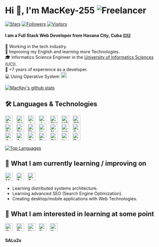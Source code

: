 # Hi 👋, I'm MacKey-255 ![Freelancer](https://img.shields.io/badge/Freelancer-29B2FE?style=for-the-badge&logo=Freelancer&logoColor=white)

[<img src="https://img.shields.io/github/stars/MacKey-255?affiliations=OWNER&color=%23ffe411&label=GitHub%20Stars&logo=github&logoColor=%23fffFF&style=flat" alt="Stars" title="Stars" />][knowledge_anchor]
[<img src="https://img.shields.io/github/followers/MacKey-255?affiliations=OWNER&label=Followers&logo=github&logoColor=%23fffFF&style=flat" alt="Followers" title="Followers" />][knowledge_anchor]
[<img src="https://visitor-badge.glitch.me/badge?page_id=MacKey-255&right_color=%23009688" alt="Visitors" title="Visitor" />][knowledge_anchor]

#### I am a Full Stack Web Developer from Havana City, Cuba 🇨🇺

🔭 Working in the tech industry.<br/>
🌱 Improving my English and learning more Technologies.<br/>
🎓 Informatics Science Engineer in the [University of Informatics Sciences](https://www.uci.cu/en) (UCI).<br/>
💼 +7 years of experience as a developer.<br/>
💻 Using Operative System
[<img src="https://img.shields.io/badge/Debian-282C34?logo=debian" alt="Debian logo" title="Debian" height="20" />][knowledge_anchor]
 
[![MacKey's github stats](https://github-readme-stats.vercel.app/api?username=MacKey-255&show_icons=true&hide_border=true)](https://github.com/MacKey-255)

## 🛠 Languages & Technologies

<a name="knowledge"></a>

[<img src="https://img.shields.io/badge/Python-282C34?logo=python&logoColor=ffdd54" alt="Python logo" title="Python" height="25" />][knowledge_anchor]
&nbsp;
[<img src="https://img.shields.io/badge/C%23-282C34?logo=c-sharp&logoColor=9b4f96" alt="C# logo" title="C#" height="25" />][knowledge_anchor]
&nbsp;
[<img src="https://img.shields.io/badge/Java-282C34?logo=openjdk&logoColor=ed8b00" alt="Java logo" title="Java" height="25" />][knowledge_anchor]
&nbsp;
[<img src="https://img.shields.io/badge/JavaScript-282C34?logo=javascript&logoColor=F7DF1E" alt="JavaScript logo" title="JavaScript" height="25" />][knowledge_anchor]
&nbsp;
[<img src="https://img.shields.io/badge/PHP-282C34?logo=php&logoColor=777bb4" alt="PHP logo" title="PHP" height="25" />][knowledge_anchor]
&nbsp;
[<img src="https://img.shields.io/badge/HTML5-282C34?logo=html5&logoColor=E34F26" alt="HTML5 logo" title="HTML5" height="25" />][knowledge_anchor]
&nbsp;
[<img src="https://img.shields.io/badge/CSS3-282C34?logo=css3&logoColor=1572B6" alt="CSS3 logo" title="CSS3" height="25" />][knowledge_anchor]
&nbsp;
<br/>
[<img src="https://img.shields.io/badge/Django-282C34?logo=django&logoColor=092d1f" alt="Django logo" title="Django" height="25" />][knowledge_anchor]
&nbsp;
[<img src="https://img.shields.io/badge/FastAPI-282C34?logo=fastapi&logoColor=009688" alt="Flask logo" title="Flask" height="25" />][knowledge_anchor]
&nbsp;
[<img src="https://img.shields.io/badge/Flask-282C34?logo=flask" alt="Flask logo" title="Flask" height="25" />][knowledge_anchor]
&nbsp;
[<img src="https://img.shields.io/badge/Vue.JS-282C34?logo=vue.js&logoColor=4aa984" alt="Vue logo" title="Vue" height="25" />][knowledge_anchor]
&nbsp;
[<img src="https://img.shields.io/badge/Node.JS-282C34?logo=node.js" alt="Node.js logo" title="Node.js" height="25" />][knowledge_anchor]
&nbsp;
[<img src="https://img.shields.io/badge/.NET-282C34?logo=.net&logoColor=5c2d91" alt=".NET logo" title=".NET" height="25" />][knowledge_anchor]
&nbsp;
[<img src="https://img.shields.io/badge/Symfony-282C34?logo=symfony" alt="Symfony logo" title="Symfony" height="25" />][knowledge_anchor]
&nbsp;
<br/>
[<img src="https://img.shields.io/badge/Android-282C34?logo=android&logoColor=3DDC84" alt="Android logo" title="Android" height="25" />][knowledge_anchor]
&nbsp;
[<img src="https://img.shields.io/badge/PostgreSQL-282C34?logo=postgresql&logoColor=316192" alt="Android logo" title="Android" height="25" />][knowledge_anchor]
&nbsp;
[<img src="https://img.shields.io/badge/GraphQL-282C34?logo=graphql&logoColor=d60090" alt="GraphQL logo" title="GraphQL" height="25" />][knowledge_anchor]
&nbsp;
[<img src="https://img.shields.io/badge/Bootstrap-282C34?logo=bootstrap" alt="Bootstrap logo" title="Bootstrap" height="25" />][knowledge_anchor]
&nbsp;
[<img src="https://img.shields.io/badge/Git-282C34?logo=git&logoColor=F05032" alt="Git logo" title="Git" height="25" />][knowledge_anchor]
&nbsp;
[<img src="https://img.shields.io/badge/Linux-282C34?logo=linux&logoColor=FFFFFF" alt="Linux logo" title="Linux" height="25" />][knowledge_anchor]
&nbsp;
[<img src="https://img.shields.io/badge/Docker-282C34?logo=docker&logoColor=2496ED" alt="Docker logo" title="Docker" height="25" />][knowledge_anchor]

[![Top Languages](https://github-readme-stats.vercel.app/api/top-langs/?username=MacKey-255&layout=compact)](https://github.com/MacKey-255)

<a name="learning-now"></a>

## 📖  What I am currently learning / improving on

[<img src="https://img.shields.io/badge/MongoDB-282C34?logo=mongodb&logoColor=47A248" alt="MongoDB logo" title="MongoDB" height="25" />][learning_now_anchor]
&nbsp;
[<img src="https://img.shields.io/badge/TypeScript-282C34?logo=typescript&logoColor=3178C6" alt="TypeScript logo" title="TypeScript" height="25" />][learning_now_anchor]
&nbsp;
[<img src="https://img.shields.io/badge/Nuxt-282C34?logo=nuxtdotjs&logoColor=00DC82" alt="TypeScript logo" title="TypeScript" height="25" />][learning_now_anchor]

* Learning distributed systems architecture.
* Learning advanced SEO (Search Engine Optimization).
* Creating desktop/mobile applications with Web Technologies.

## 👾  What I am interested in learning at some point

[<img src="https://img.shields.io/badge/Go-282C34?logo=go" alt="Go logo" title="Go" height="25" />][learning_next_anchor]
&nbsp;
[<img src="https://img.shields.io/badge/React-282C34?logo=react&logoColor=61DAFB" alt="React logo" title="React" height="25" />][learning_next_anchor]
&nbsp;
[<img src="https://img.shields.io/badge/Next.js-282C34?logo=next.js&logoColor=white" alt="Next.js logo" title="Next.js" height="25" />][learning_next_anchor]
&nbsp;
[<img src="https://img.shields.io/badge/Express-282C34?logo=express&logoColor=white" alt="Express.js logo" title="Express.js" height="25" />][learning_next_anchor]
&nbsp;
[<img src="https://img.shields.io/badge/Kotlin-282C34?logo=kotlin" alt="Kotlin logo" title="Kotlin" height="25" />][learning_next_anchor]


[knowledge_anchor]: #mackey-255-freelancerhttpsimgshieldsiobadgefreelancer-29b2festylefor-the-badgelogofreelancerlogocolorwhite
[learning_now_anchor]: #-languages--technologies
[learning_next_anchor]: #--what-i-am-currently-learning--improving-on

#### SALu2s
